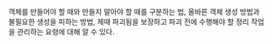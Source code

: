 객체를 만들어야 할 때와 만들지 말아야 할 때를 구분하는 법, 올바른 객체 생성 방법과 불필요한 생성을 피하는 방법, 제때 파괴됨을 보장하고 파괴 전에 수행해야 할 정리 작업을 관리하는 요령에 대해 알 수 있다.
